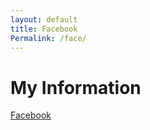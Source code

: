 ```yaml
---
layout: default
title: Facebook
Permalink: /face/
---
```

# My Information
[Facebook](https://facebook.com/jwy88)
